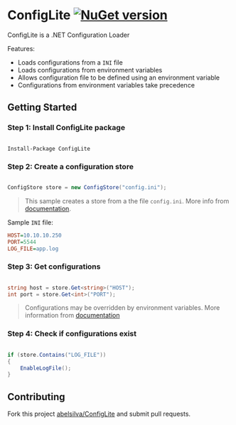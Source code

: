 # ConfigLite [![NuGet version](https://badge.fury.io/nu/ConfigLite.svg)](https://badge.fury.io/nu/ConfigLite)

ConfigLite is a .NET Configuration Loader

Features:
* Loads configurations from a `INI` file
* Loads configurations from environment variables
* Allows configuration file to be defined using an environment variable
* Configurations from environment variables take precedence

## Getting Started

### Step 1: Install ConfigLite package

```

Install-Package ConfigLite

```

### Step 2: Create a configuration store

```csharp

ConfigStore store = new ConfigStore("config.ini");

```

> This sample creates a store from a the file `config.ini`. More info from [documentation](https://github.com/abelsilva/ConfigLite/wiki/Creating-a-ConfigStore).

Sample `INI` file:

```ini
HOST=10.10.10.250
PORT=5544
LOG_FILE=app.log
```

### Step 3: Get configurations

```csharp

string host = store.Get<string>("HOST");
int port = store.Get<int>("PORT");

```

> Configurations may be overridden by environment variables. More information from [documentation](https://github.com/abelsilva/ConfigLite/wiki/Get-Configuration-Variables)

### Step 4: Check if configurations exist

```csharp

if (store.Contains("LOG_FILE"))
{
    EnableLogFile();
}

```

## Contributing

Fork this project [abelsilva/ConfigLite](https://github.com/abelsilva/ConfigLite) and submit pull requests.
